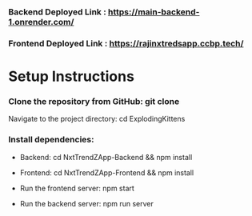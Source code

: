 ### Backend Deployed Link : https://main-backend-1.onrender.com/
### Frontend Deployed Link : https://rajinxtredsapp.ccbp.tech/

# Setup Instructions
### Clone the repository from GitHub: git clone 

Navigate to the project directory: cd ExplodingKittens

### Install dependencies:

- Backend: cd NxtTrendZApp-Backend && npm install

- Frontend: cd NxtTrendZApp-Frontend && npm install

- Run the frontend server: npm start

- Run the backend server: npm run server
